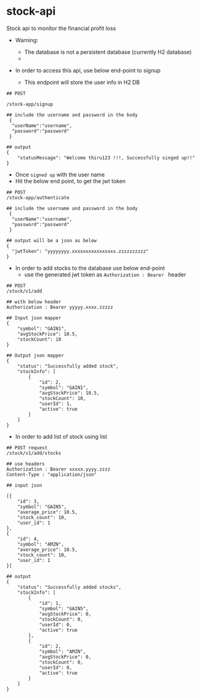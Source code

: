 # stock-api
Stock api to monitor the financial profit loss

- Warning:
  - The database is not a persistent database (currently H2 database)
  - 

 - In order to access this api, use below end-point to signup
   - This endpoint will store the user info in H2 DB
   
```
## POST
 
/stock-app/signup

## include the username and password in the body
 {
  "userName":"username",
  "password":"password"
 }
 
## output 
{
    "statusMessage": "Welcome thiru123 !!!, Successfully singed up!!"
}
```

- Once `signed up` with the user name
- Hit the below end point, to get the jwt token

```
## POST 
/stock-app/authenticate

## include the username and password in the body
 {
  "userName":"username",
  "password":"password"
 }

## output will be a json as below
{
  "jwtToken": "yyyyyyyy.xxxxxxxxxxxxxxxx.zzzzzzzzzz"
}
```

- In order to add stocks to the database use below end-point
  - use the generated jwt token as `Authorization : Bearer ` header

```
## POST
/stock/v1/add

## with below header
Authorization : Bearer yyyyy.xxxx.zzzzz

## Input json mapper
{
    "symbol": "GAIN1",
    "avgStockPrice": 10.5,
    "stockCount": 10
}

## Output json mapper
{
    "status": "Successfully added stock",
    "stockInfo": [
        {
            "id": 2,
            "symbol": "GAIN1",
            "avgStockPrice": 10.5,
            "stockCount": 10,
            "userId": 1,
            "active": true
        }
    ]
}
```
- In order to add list of stock using list

```
## POST request
/stock/v1/add/stocks

## use headers
Authorization : Bearer xxxxx.yyyy.zzzz
Content-Type : "application/json"

## input json 

[{
    "id": 3,
    "symbol": "GAIN5",
    "average_price": 10.5,
    "stock_count": 10,
    "user_id": 1
},
{
    "id": 4,
    "symbol": "AMZN",
    "average_price": 10.5,
    "stock_count": 10,
    "user_id": 1
}]

## output
{
    "status": "Successfully added stocks",
    "stockInfo": [
        {
            "id": 1,
            "symbol": "GAIN5",
            "avgStockPrice": 0,
            "stockCount": 0,
            "userId": 0,
            "active": true
        },
        {
            "id": 2,
            "symbol": "AMZN",
            "avgStockPrice": 0,
            "stockCount": 0,
            "userId": 0,
            "active": true
        }
    ]
}
```